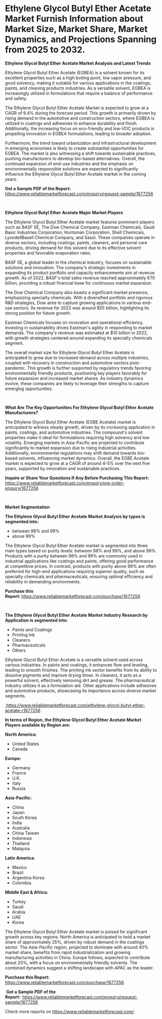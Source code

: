 <p><h1>Ethylene Glycol Butyl Ether Acetate Market Furnish Information about Market Size, Market Share, Market Dynamics, and Projections Spanning from 2025 to 2032.</h1></p><p><strong>Ethylene Glycol Butyl Ether Acetate Market Analysis and Latest Trends</strong></p>
<p><p>Ethylene Glycol Butyl Ether Acetate (EGBEA) is a solvent known for its excellent properties such as a high boiling point, low vapor pressure, and good solvency, making it suitable for various applications in the coatings, paints, and cleaning products industries. As a versatile solvent, EGBEA is increasingly utilized in formulations that require a balance of performance and safety.</p><p>The Ethylene Glycol Butyl Ether Acetate Market is expected to grow at a CAGR of 9.4% during the forecast period. This growth is primarily driven by rising demand in the automotive and construction sectors, where EGBEA is utilized in coatings and adhesives to enhance durability and finish. Additionally, the increasing focus on eco-friendly and low-VOC products is propelling innovation in EGBEA formulations, leading to broader adoption.</p><p>Furthermore, the trend toward urbanization and infrastructural development in emerging economies is likely to create substantial opportunities for EGBEA. The market is also witnessing a shift towards sustainable practices, pushing manufacturers to develop bio-based alternatives. Overall, the continued expansion of end-use industries and the emphasis on environmentally responsible solutions are expected to significantly influence the Ethylene Glycol Butyl Ether Acetate market in the coming years.</p></p>
<p><strong>Get a Sample PDF of the Report:&nbsp;</strong> <a href="https://www.reliablemarketforecast.com/enquiry/request-sample/1677256?utm_campaign=3197&utm_medium=2&utm_source=Github&utm_content=ia&utm_term=31032025&utm_id=ethylene-glycol-butyl-ether-acetate">https://www.reliablemarketforecast.com/enquiry/request-sample/1677256</a></p>
<p>&nbsp;</p>
<p><strong>Ethylene Glycol Butyl Ether Acetate Major Market Players</strong></p>
<p><p>The Ethylene Glycol Butyl Ether Acetate market features prominent players such as BASF SE, The Dow Chemical Company, Eastman Chemicals, Saudi Basic Industries Corporation, Huntsman Corporation, Shell Chemicals, LyondellBasell Chemical Company, and Sasol. These companies operate in diverse sectors, including coatings, paints, cleaners, and personal care products, driving demand for this solvent due to its effective solvent properties and favorable evaporation rates.</p><p>BASF SE, a global leader in the chemical industry, focuses on sustainable solutions and innovation. The company's strategic investments in expanding its product portfolio and capacity enhancements aim at revenue growth. As of 2022, BASF's total sales revenue reached approximately €70 billion, providing a robust financial base for continuous market expansion.</p><p>The Dow Chemical Company also boasts a significant market presence, emphasizing specialty chemicals. With a diversified portfolio and rigorous R&D strategies, Dow aims to capture growing applications in various end-use sectors. Its revenue for 2022 was around $55 billion, highlighting its strong position for future growth.</p><p>Eastman Chemicals focuses on innovation and operational efficiency. Investing in sustainability drives Eastman's agility in responding to market demands. The company's revenue was estimated at $10 billion in 2022, with growth strategies centered around expanding its specialty chemicals segment.</p><p>The overall market size for Ethylene Glycol Butyl Ether Acetate is anticipated to grow due to increased demand across multiple industries, coupled with recovery in construction and automotive sectors post-pandemic. This growth is further supported by regulatory trends favoring environmentally friendly products, positioning key players favorably for future expansion and increased market shares. As industry dynamics evolve, these companies are likely to leverage their strengths to capture emerging opportunities.</p></p>
<p>&nbsp;</p>
<p><strong>What Are The Key Opportunities For Ethylene Glycol Butyl Ether Acetate Manufacturers?</strong></p>
<p><p>The Ethylene Glycol Butyl Ether Acetate (EGBE Acetate) market is anticipated to witness steady growth, driven by its increasing application in paints, coatings, and automotive industries. The compound's solvent properties make it ideal for formulations requiring high solvency and low volatility. Emerging markets in Asia-Pacific are projected to contribute significantly to market expansion due to rising industrial activities. Additionally, environmental regulations may shift demand towards bio-based solvents, influencing market dynamics. Overall, the EGBE Acetate market is expected to grow at a CAGR of around 4-5% over the next five years, supported by innovation and sustainable practices.</p></p>
<p><strong>Inquire or Share Your Questions If Any Before Purchasing This Report:</strong> <a href="https://www.reliablemarketforecast.com/enquiry/pre-order-enquiry/1677256?utm_campaign=3197&utm_medium=2&utm_source=Github&utm_content=ia&utm_term=31032025&utm_id=ethylene-glycol-butyl-ether-acetate">https://www.reliablemarketforecast.com/enquiry/pre-order-enquiry/1677256</a></p>
<p>&nbsp;</p>
<p><strong>Market Segmentation</strong></p>
<p><strong>The Ethylene Glycol Butyl Ether Acetate Market Analysis by types is segmented into:</strong></p>
<p><ul><li>between 98% and 99%</li><li>above 99%</li></ul></p>
<p><p>The Ethylene Glycol Butyl Ether Acetate market is segmented into three main types based on purity levels: between 98% and 99%, and above 99%. Products with a purity between 98% and 99% are commonly used in industrial applications like coatings and paints, offering good performance at competitive prices. In contrast, products with purity above 99% are often preferred for high-end applications requiring superior quality, such as specialty chemicals and pharmaceuticals, ensuring optimal efficiency and reliability in demanding environments.</p></p>
<p><strong>Purchase this Report:&nbsp;</strong><a href="https://www.reliablemarketforecast.com/purchase/1677256?utm_campaign=3197&utm_medium=2&utm_source=Github&utm_content=ia&utm_term=31032025&utm_id=ethylene-glycol-butyl-ether-acetate">https://www.reliablemarketforecast.com/purchase/1677256</a></p>
<p>&nbsp;</p>
<p><strong>The Ethylene Glycol Butyl Ether Acetate Market Industry Research by Application is segmented into:</strong></p>
<p><ul><li>Paints and Coatings</li><li>Printing Ink</li><li>Cleaners</li><li>Pharmaceuticals</li><li>Others</li></ul></p>
<p><p>Ethylene Glycol Butyl Ether Acetate is a versatile solvent used across various industries. In paints and coatings, it enhances flow and leveling, leading to smooth finishes. The printing ink sector benefits from its ability to dissolve pigments and improve drying times. In cleaners, it acts as a powerful solvent, effectively removing dirt and grease. The pharmaceutical industry utilizes it as a formulation aid. Other applications include adhesives and automotive products, showcasing its importance across diverse market segments.</p></p>
<p><a href="https://www.reliablemarketforecast.com/ethylene-glycol-butyl-ether-acetate-r1677256?utm_campaign=3197&utm_medium=2&utm_source=Github&utm_content=ia&utm_term=31032025&utm_id=ethylene-glycol-butyl-ether-acetate">&nbsp;https://www.reliablemarketforecast.com/ethylene-glycol-butyl-ether-acetate-r1677256</a></p>
<p><strong>In terms of Region, the Ethylene Glycol Butyl Ether Acetate Market Players available by Region are:</strong></p>
<p>
    <p> <strong> North America: </strong>
        <ul>
            <li>United States</li>
            <li>Canada</li>
        </ul>
        </p> 
    <p> <strong> Europe: </strong>
        <ul>
            <li>Germany</li>
            <li>France</li>
            <li>U.K.</li>
            <li>Italy</li>
            <li>Russia</li>
        </ul>
        </p> 
    <p> <strong> Asia-Pacific: </strong>
        <ul>
            <li>China</li>
            <li>Japan</li>
            <li>South Korea</li>
            <li>India</li>
            <li>Australia</li>
            <li>China Taiwan</li>
            <li>Indonesia</li>
            <li>Thailand</li>
            <li>Malaysia</li>
        </ul>
        </p> 
    <p> <strong> Latin America: </strong>
        <ul>
            <li>Mexico</li>
            <li>Brazil</li>
            <li>Argentina Korea</li>
            <li>Colombia</li>
        </ul>
        </p> 
    <p> <strong> Middle East & Africa: </strong>
        <ul>
            <li>Turkey</li>
            <li>Saudi</li>
            <li>Arabia</li>
            <li>UAE</li>
            <li>Korea</li>
        </ul>
    </p>
    </p>
<p><p>The Ethylene Glycol Butyl Ether Acetate market is poised for significant growth across key regions. North America is anticipated to hold a market share of approximately 25%, driven by robust demand in the coatings sector. The Asia-Pacific region, projected to dominate with around 40% market share, benefits from rapid industrialization and growing manufacturing activities in China. Europe follows, expected to contribute about 20%, with a focus on environmentally friendly solvents. The combined dynamics suggest a shifting landscape with APAC as the leader.</p></p>
<p><strong>Purchase this Report: </strong><a href="https://www.reliablemarketforecast.com/purchase/1677256?utm_campaign=3197&utm_medium=2&utm_source=Github&utm_content=ia&utm_term=31032025&utm_id=ethylene-glycol-butyl-ether-acetate">https://www.reliablemarketforecast.com/purchase/1677256</a></p>
<p>&nbsp;<strong>Get a Sample PDF of the Report:&nbsp;&nbsp;</strong><a href="https://www.reliablemarketforecast.com/enquiry/request-sample/1677256?utm_campaign=3197&utm_medium=2&utm_source=Github&utm_content=ia&utm_term=31032025&utm_id=ethylene-glycol-butyl-ether-acetate">https://www.reliablemarketforecast.com/enquiry/request-sample/1677256</a></p>
<p><strong></strong></p>
<p>Check more reports on <a href="https://www.reliablemarketforecast.com/?utm_campaign=3197&utm_medium=2&utm_source=Github&utm_content=ia&utm_term=31032025&utm_id=ethylene-glycol-butyl-ether-acetate">https://www.reliablemarketforecast.com/</a></p>